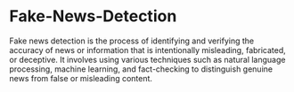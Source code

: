 # Fake-News-Detection
Fake news detection is the process of identifying and verifying the accuracy of news or information that is intentionally misleading, fabricated, or deceptive. It involves using various techniques such as natural language processing, machine learning, and fact-checking to distinguish genuine news from false or misleading content.
